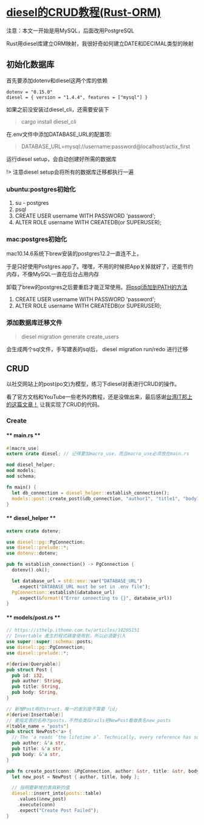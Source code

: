 # [diesel的CRUD教程(Rust-ORM)](/2020/04/diesel_orm.md)

注意：本文一开始是用MySQL，后面改用PostgreSQL

Rust用diesel库建立ORM映射，我很好奇如何建立DATE和DECIMAL类型的映射

## 初始化数据库

首先要添加dotenv和diesel这两个库的依赖

```
dotenv = "0.15.0"
diesel = { version = "1.4.4", features = ["mysql"] }
```

如果之前没安装过diesel_cli，还需要安装下

> cargo install diesel_cli

在.env文件中添加DATABASE_URL的配置项:

> DATABASE_URL=mysql://username:password@localhost/actix_first

运行diesel setup，会自动创建好所需的数据库

!> 注意diesel setup会将所有的数据库迁移都执行一遍

### ubuntu:postgres初始化

1. su - postgres
2. psql
3. CREATE USER username WITH PASSWORD 'password';
4. ALTER ROLE username WITH CREATEDB(or SUPERUSER); 

### mac:postgres初始化

mac10.14.6系统下brew安装的postgres12.2一直连不上，

于是只好使用Postgres.app了。嘿嘿，不用的时候把App关掉就好了，还能节约内存，不像MySQL一直在后台占用内存

卸载了brew的postgres之后要重启才能正常使用。[将psql添加到PATH的方法](https://postgresapp.com/documentation/cli-tools.html)

1. CREATE USER username WITH PASSWORD 'password';
2. ALTER ROLE username WITH CREATEDB(or SUPERUSER); 

### 添加数据库迁移文件

> diesel migration generate create_users

会生成两个sql文件，手写建表的sql后， diesel migration run/redo 进行迁移

## CRUD

以社交网站上的post(po文)为模型，练习下diesel对表进行CRUD的操作。

看了官方文档和YouTube一些老外的教程，还是没做出来，最后感谢[台湾IT邦上的这篇文章！](https://ithelp.ithome.com.tw/articles/10205151)
让我实现了CRUD的代码。

### Create

<!-- tabs:start -->

#### ** main.rs **

```rust
#[macro_use]
extern crate diesel; // 记得要加macro_use，而且macro_use必须放在main.rs

mod diesel_helper;
mod models;
mod schema;

fn main() {
  let db_connection = diesel_helper::establish_connection();
  models::post::create_post(&db_connection, "author1", "title1", "body1");
}
```

#### ** diesel_helper **

```rust
extern crate dotenv;

use diesel::pg::PgConnection;
use diesel::prelude::*;
use dotenv::dotenv;

pub fn establish_connection() -> PgConnection {
  dotenv().ok();

  let database_url = std::env::var("DATABASE_URL")
    .expect("DATABASE_URL must be set in .env file");
  PgConnection::establish(&database_url)
    .expect(&format!("Error connecting to {}", database_url))
}
```

#### ** models/post.rs **

```rust
// https://ithelp.ithome.com.tw/articles/10205151
// Insertable 產生的程式碼會使用到，所以必須要引入
use super::super::schema::posts;
use diesel::pg::PgConnection;
use diesel::prelude::*;

#[derive(Queryable)]
pub struct Post {
  pub id: i32,
  pub author: String,
  pub title: String,
  pub body: String,
}

// 新增Post用的struct，唯一的差別是不需要「id」
#[derive(Insertable)]
// 要指定表的名称为posts，不然会类似rails把NewPost看做表名new_posts
#[table_name = "posts"]
pub struct NewPost<'a> {
  // The 'a reads ‘the lifetime a’. Technically, every reference has some lifetime associated with it
  pub author: &'a str,
  pub title: &'a str,
  pub body: &'a str,
}

pub fn create_post(conn: &PgConnection, author: &str, title: &str, body: &str) {
  let new_post = NewPost { author, title, body };

  // 指明要新增的表與新的值
  diesel::insert_into(posts::table)
    .values(&new_post)
    .execute(conn)
    .expect("Create Post Failed");
}
```

<!-- tabs:end -->
